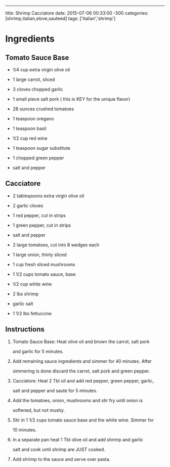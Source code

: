 ---
title: Shrimp Cacciatore
date: 2015-07-06 00:33:00 -500
categories: [shrimp,italian,stove,sauteed]
tags: ['italian','shrimp']

# Ingredients

## Tomato Sauce Base

-   1/4 cup extra virgin olive oil

-   1 large carrot, sliced

-   3 cloves chopped garlic

-   1 small piece salt pork ( this is KEY for the unique flavor)

-   28 ounces crushed tomatoes

-   1 teaspoon oregano

-   1 teaspoon basil

-   1/2 cup red wine

-   1 teaspoon sugar substitute

-   1 chopped green pepper

-   salt and pepper


## Cacciatore

-   2 tablespoons extra virgin olive oil

-   2 garlic cloves

-   1 red pepper, cut in strips

-   1 green pepper, cut in strips

-   salt and pepper

-   2 large tomatoes, cut into 8 wedges each

-   1 large onion, thinly sliced

-   1 cup fresh sliced mushrooms

-   1 1/2 cups tomato sauce, base

-   1/2 cup white wine

-   2 lbs shrimp

-   garlic salt

-   1 1/2 lbs fettuccine


## Instructions 

1.  Tomato Sauce Base: Heat olive oil and brown the carrot, salt pork

    and garlic for 5 minutes.

2.  Add remaining sauce ingredients and simmer for 40 minutes. After

    simmering is done discard the carrot, salt pork and green pepper.

3.  Cacciatore: Heat 2 Tbl oil and add red pepper, green pepper, garlic,

    salt and pepper and saute for 5 minutes.

4.  Add the tomatoes, onion, mushrooms and stir fry until onion is

    softened, but not mushy.

5.  Stir in 1 1/2 cups tomato sauce base and the white wine. Simmer for

    10 minutes.

6.  In a separate pan heat 1 Tbl olive oil and add shrimp and garlic

    salt and cook until shrimp are JUST cooked.

7.  Add shrimp to the sauce and serve over pasta.

